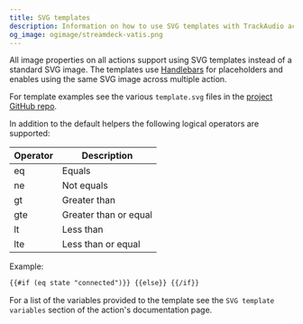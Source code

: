 ```yaml
---
title: SVG templates
description: Information on how to use SVG templates with TrackAudio actions
og_image: ogimage/streamdeck-vatis.png
---
```


All image properties on all actions support using SVG templates instead of a standard SVG image. The templates use [Handlebars](https://handlebarsjs.com/) for placeholders and enables using the same SVG image across multiple action.

For template examples see the various `template.svg` files in the [project GitHub repo](https://github.com/neilenns/streamdeck-trackaudio/tree/main/com.neil-enns.trackaudio.sdPlugin/images/actions).

In addition to the default helpers the following logical operators are supported:

| Operator | Description           |
| -------- | --------------------- |
| eq       | Equals                |
| ne       | Not equals            |
| gt       | Greater than          |
| gte      | Greater than or equal |
| lt       | Less than             |
| lte      | Less than or equal    |

Example:

```xml
{{#if (eq state "connected")}} {{else}} {{/if}}
```

For a list of the variables provided to the template see the `SVG template variables` section of the action's documentation page.
